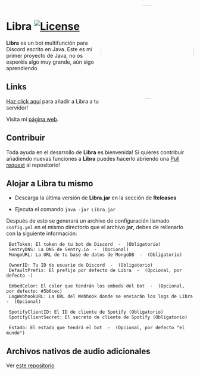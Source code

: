 <img align="right" src="https://cdn.discordapp.com/attachments/821414744820416563/911668608348868678/avatar.png" height="250" width="250" style="border-radius: 100%">

# Libra [![License](https://img.shields.io/github/license/mashape/apistatus.svg?style=flat-square)](LICENSE)
**Libra** es un bot multifunción para Discord escrito en Java.
Este es mi primer proyecto de Java, no os esperéis algo muy grande, aún sigo aprendiendo

## Links
[Haz click aquí](https://discordapp.com/oauth2/authorize?client_id=829263504435052614&permissions=8&scope=bot%20applications.commands) para añadir a Libra a tu servidor!

Visita mi [página web](https://libra.kirobot.cc).

## Contribuir

Toda ayuda en el desarrollo de **Libra** es bienvenida! Si quieres contribuir añadiendo nuevas funciones a **Libra** puedes hacerlo abriendo una [Pull request](https://github.com/holasoyender/Libra/pulls) al repositorio!


## Alojar a Libra tu mismo

 - Descarga la última versión de **Libra.jar** en la sección de **Releases**
 
 - Ejecuta el comando `java -jar Libra.jar`
 

Después de esto se generará un archivo de configuración llamado `config.yml` en el mismo directorio que el archivo **jar**, debes de rellenarlo con la siguiente información:
```
 BotToken: El token de tu bot de Discord  -  (Obligatorio)
 SentryDNS: La DNS de Sentry.io  -  (Opcional)
 MongoURL: La URL de tu base de datos de MongoDB  -  (Obligatorio)
 
 OwnerID: Tu ID de usuario de Discord  -  (Obligatorio)
 DefaultPrefix: El prefijo por defecto de Libra  -  (Opcional, por defecto -)
 
 EmbedColor: El color que tendrán los embeds del bot  -  (Opcional, por defecto: #5b6cec)
 LogWebhookURL: La URL del Webhook donde se enviarán los logs de Libra  -  (Opcional)
 
 SpotifyClientID: El ID de cliente de Spotify (Obligatorio)
 SpotifyClientSecret: El secreto de cliente de Spotify (Obligatorio)
 
 Estado: El estado que tendrá el bot  -  (Opcional, por defecto "el mundo")
 ```

## Archivos nativos de audio adicionales

Ver [este repositorio](https://github.com/holasoyender/lavaplayer-natives)

